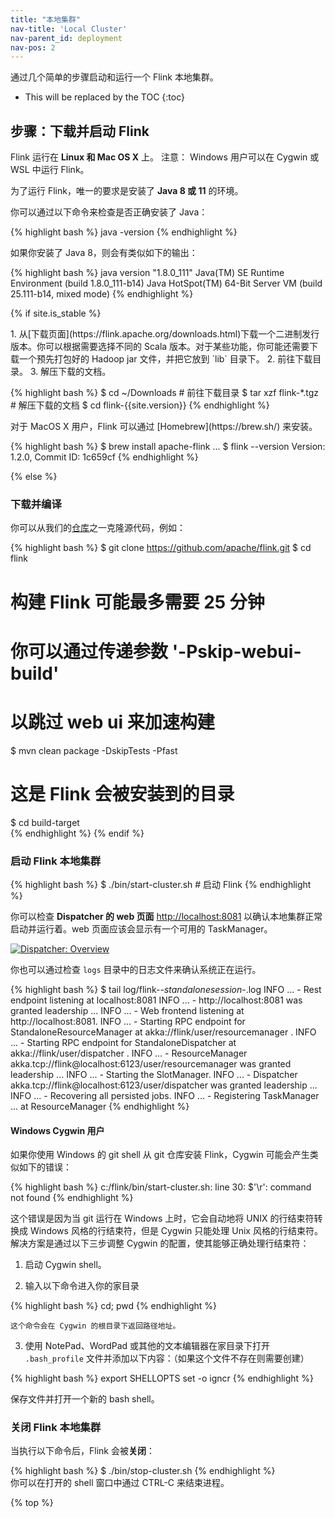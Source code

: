 ```yaml
---
title: "本地集群"
nav-title: 'Local Cluster'
nav-parent_id: deployment
nav-pos: 2
---
```

<!--
Licensed to the Apache Software Foundation (ASF) under one
or more contributor license agreements.  See the NOTICE file
distributed with this work for additional information
regarding copyright ownership.  The ASF licenses this file
to you under the Apache License, Version 2.0 (the
"License"); you may not use this file except in compliance
with the License.  You may obtain a copy of the License at

  http://www.apache.org/licenses/LICENSE-2.0

Unless required by applicable law or agreed to in writing,
software distributed under the License is distributed on an
"AS IS" BASIS, WITHOUT WARRANTIES OR CONDITIONS OF ANY
KIND, either express or implied.  See the License for the
specific language governing permissions and limitations
under the License.
-->

通过几个简单的步骤启动和运行一个 Flink 本地集群。

* This will be replaced by the TOC
{:toc}

## 步骤：下载并启动 Flink

Flink 运行在 __Linux 和 Mac OS X__ 上。
<span class="label label-info">注意：</span> Windows 用户可以在 Cygwin 或 WSL 中运行 Flink。

为了运行 Flink，唯一的要求是安装了 __Java 8 或 11__ 的环境。

你可以通过以下命令来检查是否正确安装了 Java：

{% highlight bash %}
java -version
{% endhighlight %}

如果你安装了 Java 8，则会有类似如下的输出：

{% highlight bash %}
java version "1.8.0_111"
Java(TM) SE Runtime Environment (build 1.8.0_111-b14)
Java HotSpot(TM) 64-Bit Server VM (build 25.111-b14, mixed mode)
{% endhighlight %}

{% if site.is_stable %}
<div class="codetabs" markdown="1">
<div data-lang="下载并解压" markdown="1">
1. 从[下载页面](https://flink.apache.org/downloads.html)下载一个二进制发行版本。你可以根据需要选择不同的 Scala 版本。对于某些功能，你可能还需要下载一个预先打包好的 Hadoop  jar 文件，并把它放到 `lib` 目录下。
2. 前往下载目录。
3. 解压下载的文档。

{% highlight bash %}
$ cd ~/Downloads        # 前往下载目录
$ tar xzf flink-*.tgz   # 解压下载的文档
$ cd flink-{{site.version}}
{% endhighlight %}
</div>

<div data-lang="MacOS X" markdown="1">
对于 MacOS X 用户，Flink 可以通过 [Homebrew](https://brew.sh/) 来安装。

{% highlight bash %}
$ brew install apache-flink
...
$ flink --version
Version: 1.2.0, Commit ID: 1c659cf
{% endhighlight %}
</div>

</div>

{% else %}
### 下载并编译
你可以从我们的[仓库](https://flink.apache.org/community.html#source-code)之一克隆源代码，例如：

{% highlight bash %}
$ git clone https://github.com/apache/flink.git
$ cd flink

# 构建 Flink 可能最多需要 25 分钟
# 你可以通过传递参数 '-Pskip-webui-build'
# 以跳过 web ui 来加速构建

$ mvn clean package -DskipTests -Pfast 

# 这是 Flink 会被安装到的目录
$ cd build-target               
{% endhighlight %}
{% endif %}

### 启动 Flink 本地集群

{% highlight bash %}
$ ./bin/start-cluster.sh  # 启动 Flink
{% endhighlight %}

你可以检查 __Dispatcher 的 web 页面__  [http://localhost:8081](http://localhost:8081) 以确认本地集群正常启动并运行着。web 页面应该会显示有一个可用的 TaskManager。

<a href="{{ site.baseurl }}/page/img/quickstart-setup/jobmanager-1.png" ><img class="img-responsive" src="{{ site.baseurl }}/page/img/quickstart-setup/jobmanager-1.png" alt="Dispatcher: Overview"/></a>

你也可以通过检查 `logs` 目录中的日志文件来确认系统正在运行。

{% highlight bash %}
$ tail log/flink-*-standalonesession-*.log
INFO ... - Rest endpoint listening at localhost:8081
INFO ... - http://localhost:8081 was granted leadership ...
INFO ... - Web frontend listening at http://localhost:8081.
INFO ... - Starting RPC endpoint for StandaloneResourceManager at akka://flink/user/resourcemanager .
INFO ... - Starting RPC endpoint for StandaloneDispatcher at akka://flink/user/dispatcher .
INFO ... - ResourceManager akka.tcp://flink@localhost:6123/user/resourcemanager was granted leadership ...
INFO ... - Starting the SlotManager.
INFO ... - Dispatcher akka.tcp://flink@localhost:6123/user/dispatcher was granted leadership ...
INFO ... - Recovering all persisted jobs.
INFO ... - Registering TaskManager ... at ResourceManager
{% endhighlight %}

#### Windows Cygwin 用户

如果你使用 Windows 的 git shell 从 git 仓库安装 Flink，Cygwin 可能会产生类似如下的错误：

{% highlight bash %}
c:/flink/bin/start-cluster.sh: line 30: $'\r': command not found
{% endhighlight %}

这个错误是因为当 git 运行在 Windows 上时，它会自动地将 UNIX 的行结束符转换成 Windows 风格的行结束符，但是 Cygwin 只能处理 Unix 风格的行结束符。解决方案是通过以下三步调整 Cygwin 的配置，使其能够正确处理行结束符：

1. 启动 Cygwin shell。

2. 输入以下命令进入你的家目录

{% highlight bash %}
cd; pwd
{% endhighlight %}

    这个命令会在 Cygwin 的根目录下返回路径地址。

3. 使用 NotePad、WordPad 或其他的文本编辑器在家目录下打开 `.bash_profile` 文件并添加以下内容：（如果这个文件不存在则需要创建）

{% highlight bash %}
export SHELLOPTS
set -o igncr
{% endhighlight %}

保存文件并打开一个新的 bash shell。

### 关闭 Flink 本地集群

当执行以下命令后，Flink 会被**关闭**：

<div class="codetabs" markdown="1">
<div data-lang="Bash" markdown="1">
{% highlight bash %}
$ ./bin/stop-cluster.sh
{% endhighlight %}
</div>
<div data-lang="Windows Shell" markdown="1">
你可以在打开的 shell 窗口中通过 CTRL-C 来结束进程。
</div>
</div>

{% top %}
